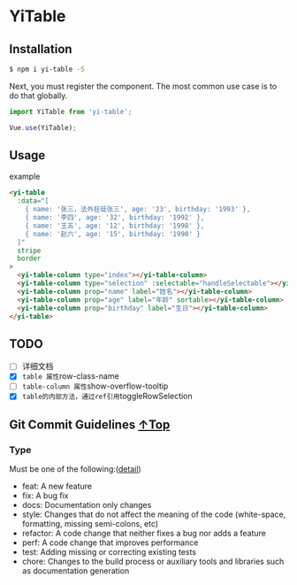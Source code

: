# YiTable

## Installation

```sh
$ npm i yi-table -S
```
Next, you must register the component. The most common use case is to do that globally.

```js
import YiTable from 'yi-table';

Vue.use(YiTable);
```

## Usage

example

```html
<yi-table
  :data="[
    { name: '张三，法外狂徒张三', age: '23', birthday: '1993' },
    { name: '李四', age: '32', birthday: '1992' },
    { name: '王五', age: '12', birthday: '1998' },
    { name: '赵六', age: '15', birthday: '1990' }
  ]"
  stripe
  border
>
  <yi-table-column type="index"></yi-table-column>
  <yi-table-column type="selection" :selectable="handleSelectable"></yi-table-column>
  <yi-table-column prop="name" label="姓名"></yi-table-column>
  <yi-table-column prop="age" label="年龄" sortable></yi-table-column>
  <yi-table-column prop="birthday" label="生日"></yi-table-column>
</yi-table>
```
## TODO

- [ ] 详细文档
- [x] `table 属性`row-class-name
- [ ] `table-column 属性`show-overflow-tooltip
- [x] `table的内部方法，通过ref引用`toggleRowSelection

## <span id="git-commit">Git Commit Guidelines</span> [↑Top](#top)

### Type

Must be one of the following:([detail](https://github.com/angular/angular.js/blob/master/DEVELOPERS.md))

+ feat: A new feature
+ fix: A bug fix
+ docs: Documentation only changes
+ style: Changes that do not affect the meaning of the code (white-space, formatting, missing semi-colons, etc)
+ refactor: A code change that neither fixes a bug nor adds a feature
+ perf: A code change that improves performance
+ test: Adding missing or correcting existing tests
+ chore: Changes to the build process or auxiliary tools and libraries such as documentation generation
